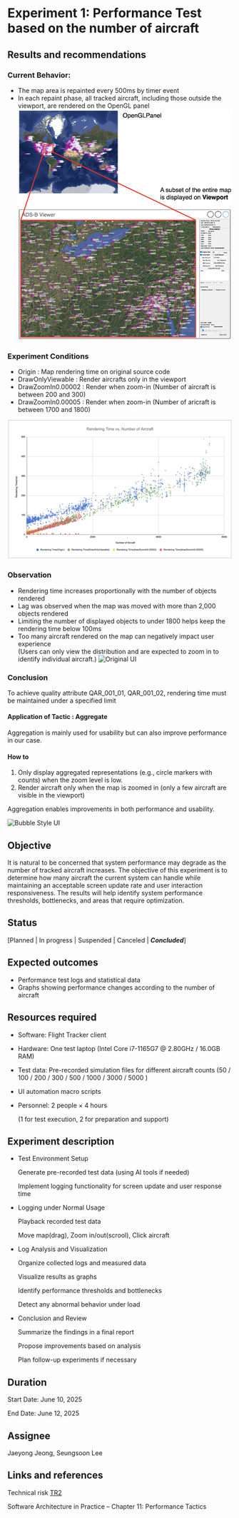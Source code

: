 # Experiment 1: Performance Test based on the number of aircraft 


## Results and recommendations 

### Current Behavior:
- The map area is repainted every 500ms by timer event  
- In each repaint phase, all tracked aircraft, including those outside the viewport, are rendered on the OpenGL panel  
![alt text](../images/DrawingAreaVsViewport.png)


### Experiment Conditions  
- Origin : Map rendering time on original source code  
- DrawOnlyViewable : Render aircrafts only in the viewport  
- DrawZoomIn0.00002 : Render when zoom-in (Number of aircraft is between 200 and 300)  
- DrawZoomIn0.00005 : Render when zoom-in (Number of aricraft is between 1700 and 1800)  

![Rendering Time vs. Number of Aircraft](../images/RenderingTime.png)

### Observation
- Rendering time increases proportionally with the number of objects rendered
- Lag was observed when the map was moved with more than 2,000 objects rendered
- Limiting the number of displayed objects to under 1800 helps keep the rendering time below 100ms  
- Too many aircraft rendered on the map can negatively impact user experience  
  (Users can only view the distribution and are expected to zoom in to identify individual aircraft.)
  ![Original UI](../images/OriginalUI.png)

### Conclusion  
To achieve quality attribute QAR_001_01, QAR_001_02, rendering time must be maintained under a specified limit  

#### Application of Tactic : Aggregate
Aggregation is mainly used for usability but can also improve performance in our case.
#### How to
1. Only display aggregated representations (e.g., circle markers with counts) when the zoom level is low.  
2. Render aircraft only when the map is zoomed in (only a few aircraft are visible in the viewport)  

Aggregation enables improvements in both performance and usability.  

![Bubble Style UI](../images/BubbleStyleUIWithNumber.png)  

  


## Objective 
It is natural to be concerned that system performance may degrade as the number of tracked aircraft increases.
The objective of this experiment is to determine how many aircraft the current system can handle while maintaining an acceptable screen update rate and user interaction responsiveness.
The results will help identify system performance thresholds, bottlenecks, and areas that require optimization.

## Status
[Planned | In progress | Suspended | Canceled | ***Concluded***]

## Expected outcomes
 - Performance test logs and statistical data
 - Graphs showing performance changes according to the number of aircraft


## Resources required
 - Software: Flight Tracker client

 - Hardware: One test laptop (Intel Core i7-1165G7 @ 2.80GHz / 16.0GB RAM)

 - Test data: Pre-recorded simulation files for different aircraft counts
   (50 / 100 / 200 / 300 / 500 / 1000 / 3000 / 5000 )
   
 - UI automation macro scripts

 - Personnel: 2 people × 4 hours
   
   (1 for test execution, 2 for preparation and support)

## Experiment description
- Test Environment Setup

  Generate pre-recorded test data (using AI tools if needed)

  Implement logging functionality for screen update and user response time

- Logging under Normal Usage

  Playback recorded test data

  Move map(drag), Zoom in/out(scrool), Click aircraft

- Log Analysis and Visualization

  Organize collected logs and measured data

  Visualize results as graphs

  Identify performance thresholds and bottlenecks

  Detect any abnormal behavior under load

- Conclusion and Review

  Summarize the findings in a final report
  
  Propose improvements based on analysis
  
  Plan follow-up experiments if necessary

## Duration
Start Date: June 10, 2025

End Date: June 12, 2025



## Assignee

Jaeyong Jeong, Seungsoon Lee



## Links and references

Technical risk [TR2](../architectural-drivers.md#technical-risk-assessment)

Software Architecture in Practice – Chapter 11: Performance Tactics
